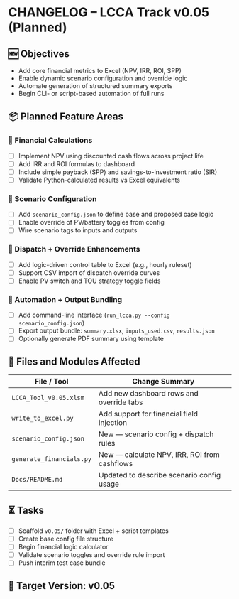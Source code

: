 # CHANGELOG – LCCA Track v0.05 (Planned)

## 🆕 Objectives

- Add core financial metrics to Excel (NPV, IRR, ROI, SPP)
- Enable dynamic scenario configuration and override logic
- Automate generation of structured summary exports
- Begin CLI- or script-based automation of full runs

## 📦 Planned Feature Areas

### 🔢 Financial Calculations
- [ ] Implement NPV using discounted cash flows across project life
- [ ] Add IRR and ROI formulas to dashboard
- [ ] Include simple payback (SPP) and savings-to-investment ratio (SIR)
- [ ] Validate Python-calculated results vs Excel equivalents

### 🔄 Scenario Configuration
- [ ] Add `scenario_config.json` to define base and proposed case logic
- [ ] Enable override of PV/battery toggles from config
- [ ] Wire scenario tags to inputs and outputs

### 🧠 Dispatch + Override Enhancements
- [ ] Add logic-driven control table to Excel (e.g., hourly ruleset)
- [ ] Support CSV import of dispatch override curves
- [ ] Enable PV switch and TOU strategy toggle fields

### 🧪 Automation + Output Bundling
- [ ] Add command-line interface (`run_lcca.py --config scenario_config.json`)
- [ ] Export output bundle: `summary.xlsx`, `inputs_used.csv`, `results.json`
- [ ] Optionally generate PDF summary using template

## 📁 Files and Modules Affected

| File / Tool                 | Change Summary                          |
|----------------------------|------------------------------------------|
| `LCCA_Tool_v0.05.xlsm`     | Add new dashboard rows and override tabs |
| `write_to_excel.py`        | Add support for financial field injection |
| `scenario_config.json`     | New — scenario config + dispatch rules    |
| `generate_financials.py`   | New — calculate NPV, IRR, ROI from cashflows |
| `Docs/README.md`           | Updated to describe scenario config usage |

## ⏳ Tasks

- [ ] Scaffold `v0.05/` folder with Excel + script templates
- [ ] Create base config file structure
- [ ] Begin financial logic calculator
- [ ] Validate scenario toggles and override rule import
- [ ] Push interim test case bundle

## 📅 Target Version: v0.05
